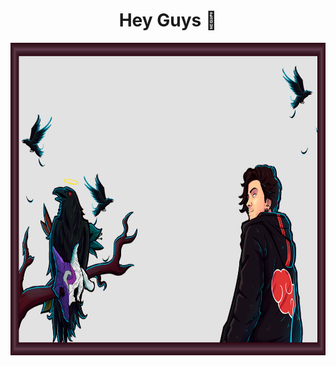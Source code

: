 <h1 align="center">
  Hey Guys 👋
</h1>

<div align="center">
   <!-- <img height="350em" src="./.github/assets/cover_.png"/> -->
   <img height="500em" src="https://raw.githubusercontent.com/JuanSalles/JuanSalles/main/Banner.png"/>
</div>


<!--
**JuanSalles/JuanSalles** is a ✨ _special_ ✨ repository because its `README.md` (this file) appears on your GitHub profile.

Here are some ideas to get you started:

- 🔭 I’m currently working on ...
- 🌱 I’m currently learning ...
- 👯 I’m looking to collaborate on ...
- 🤔 I’m looking for help with ...
- 💬 Ask me about ...
- 📫 How to reach me: ...
- 😄 Pronouns: ...
- ⚡ Fun fact: ...
-->
